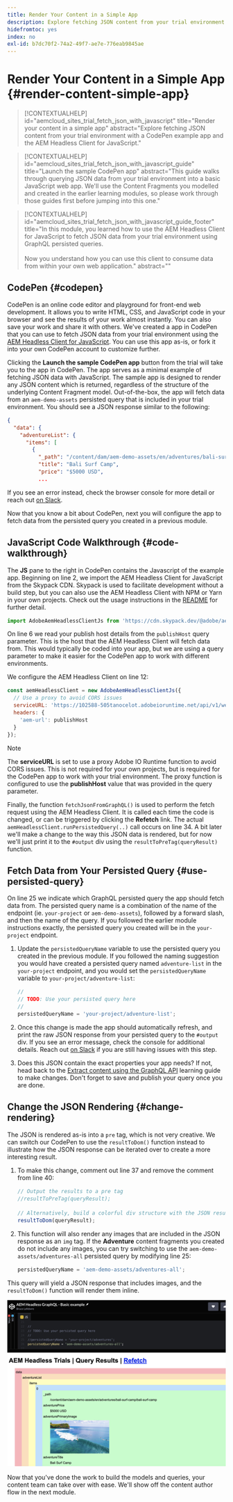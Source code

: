 ```yaml
---
title: Render Your Content in a Simple App
description: Explore fetching JSON content from your trial environment with a CodePen example app and the AEM Headless Client for JavaScript.
hidefromtoc: yes
index: no
exl-id: b7dc70f2-74a2-49f7-ae7e-776eab9845ae
---
```


# Render Your Content in a Simple App {#render-content-simple-app}

>[!CONTEXTUALHELP]
>id="aemcloud_sites_trial_fetch_json_with_javascript"
>title="Render your content in a simple app"
>abstract="Explore fetching JSON content from your trial environment with a CodePen example app and the AEM Headless Client for JavaScript."

>[!CONTEXTUALHELP]
>id="aemcloud_sites_trial_fetch_json_with_javascript_guide"
>title="Launch the sample CodePen app"
>abstract="This guide walks through querying JSON data from your trial environment into a basic JavaScript web app. We'll use the Content Fragments you modelled and created in the earlier learning modules, so please work through those guides first before jumping into this one."

>[!CONTEXTUALHELP]
>id="aemcloud_sites_trial_fetch_json_with_javascript_guide_footer"
>title="In this module, you learned how to use the AEM Headless Client for JavaScript to fetch JSON data from your trial environment using GraphQL persisted queries.<br><br>Now you understand how you can use this client to consume data from within your own web application."
>abstract=""

## CodePen {#codepen}

CodePen is an online code editor and playground for front-end web development. It allows you to write HTML, CSS, and JavaScript code in your browser and see the results of your work almost instantly. You can also save your work and share it with others. We've created a app in CodePen that you can use to fetch JSON data from your trial environment using the [AEM Headless Client for JavaScript](https://github.com/adobe/aem-headless-client-js). You can use this app as-is, or fork it into your own CodePen account to customize further.

Clicking the **Launch the sample CodePen app** button from the trial will take you to the app in CodePen. The app serves as a minimal example of fetching JSON data with JavaScript. The sample app is designed to render any JSON content which is returned, regardless of the structure of the underlying Content Fragment model. Out-of-the-box, the app will fetch data from an `aem-demo-assets` persisted query that is included in your trial environment. You should see a JSON response similar to the following:

```json
{
  "data": {
    "adventureList": {
      "items": [
        {
          "_path": "/content/dam/aem-demo-assets/en/adventures/bali-surf-camp/bali-surf-camp",
          "title": "Bali Surf Camp",
          "price": "$5000 USD",
          ...
```

If you see an error instead, check the browser console for more detail or reach out [on Slack](https://adobe-dx-support.slack.com). 

Now that you know a bit about CodePen, next you will configure the app to fetch data from the persisted query you created in a previous module.

## JavaScript Code Walkthrough {#code-walkthrough}

The **JS** pane to the right in CodePen contains the Javascript of the example app. Beginning on line 2, we import the AEM Headless Client for JavaScript from the Skypack CDN. Skypack is used to facilitate development without a build step, but you can also use the AEM Headless Client with NPM or Yarn in your own projects. Check out the usage instructions in the [README](https://github.com/adobe/aem-headless-client-js#aem-headless-client-for-javascript) for further detail.

```javascript
import AdobeAemHeadlessClientJs from 'https://cdn.skypack.dev/@adobe/aem-headless-client-js@v3.2.0';
```

On line 6 we read your publish host details from the `publishHost` query parameter. This is the host that the AEM Headless Client will fetch data from. This would typically be coded into your app, but we are using a query parameter to make it easier for the CodePen app to work with different environments.

We configure the AEM Headless Client on line 12:

```javascript
const aemHeadlessClient = new AdobeAemHeadlessClientJs({
  // Use a proxy to avoid CORS issues
  serviceURL: 'https://102588-505tanocelot.adobeioruntime.net/api/v1/web/aem/proxy',
  headers: {
    'aem-url': publishHost
  }
});
```

>[!NOTE]
>
>The **serviceURL** is set to use a proxy Adobe IO Runtime function to avoid CORS issues. This is not required for your own projects, but is required for the CodePen app to work with your trial environment. The proxy function is configured to use the **publishHost** value that was provided in the query parameter.

Finally, the function `fetchJsonFromGraphQL()` is used to perform the fetch request using the AEM Headless Client. It is called each time the code is changed, or can be triggered by clicking the **Refetch** link. The actual `aemHeadlessClient.runPersistedQuery(..)` call occurs on line 34. A bit later we'll make a change to the way this JSON data is rendered, but for now we'll just print it to the `#output` div using the `resultToPreTag(queryResult)` function.

## Fetch Data from Your Persisted Query {#use-persisted-query}

On line 25 we indicate which GraphQL persisted query the app should fetch data from. The persisted query name is a combination of the name of the endpoint (ie. `your-project` or `aem-demo-assets`), followed by a forward slash, and then the name of the query. If you followed the earlier module instructions exactly, the persisted query you created will be in the `your-project` endpoint.

1. Update the `persistedQueryName` variable to use the persisted query you created in the previous module. If you followed the naming suggestion you would have created a persisted query named `adventure-list` in the `your-project` endpoint, and you would set the `persistedQueryName` variable to `your-project/adventure-list`:

   ```javascript
   //
   // TODO: Use your persisted query here
   //
   persistedQueryName = 'your-project/adventure-list';
   ```

1. Once this change is made the app should automatically refresh, and print the raw JSON response from your persisted query to the `#output` div. If you see an error message, check the console for additional details. Reach out [on Slack](https://adobe-dx-support.slack.com) if you are still having issues with this step.

1. Does this JSON contain the exact properties your app needs? If not, head back to the [Extract content using the GraphQL API](https://experience.adobe.com/experiencemanager/learn/extract_content_using_graphql) learning guide to make changes. Don't forget to save and publish your query once you are done.

## Change the JSON Rendering {#change-rendering}

The JSON is rendered as-is into a `pre` tag, which is not very creative. We can switch our CodePen to use the `resultToDom()` function instead to illustrate how the JSON response can be iterated over to create a more interesting result.

1. To make this change, comment out line 37 and remove the comment from line 40: 

   ```javascript
   // Output the results to a pre tag
   //resultToPreTag(queryResult);
   
   // Alternatively, build a colorful div structure with the JSON results and render images inline
   resultToDom(queryResult);
   ```

1. This function will also render any images that are included in the JSON response as an `img` tag. If the **Adventure** content fragments you created do not include any images, you can try switching to use the `aem-demo-assets/adventures-all` persisted query by modifying line 25:

   ```javascript
   persistedQueryName = 'aem-demo-assets/adventures-all';
   ```

This query will yield a JSON response that includes images, and the `resultToDom()` function will render them inline.

![Result of the adventures-all query and the resultToDom rendering function](assets/do-not-localize/adventures-all-query-result.png)

Now that you've done the work to build the models and queries, your content team can take over with ease. We'll show off the content author flow in the next module.
